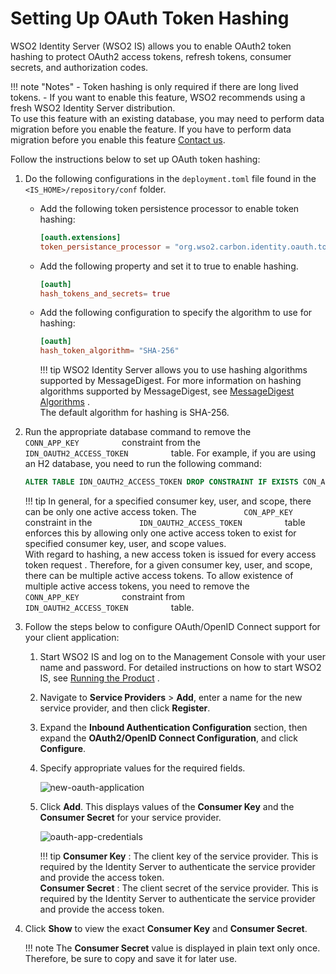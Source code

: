 # Setting Up OAuth Token Hashing

WSO2 Identity Server (WSO2 IS) allows you to enable OAuth2 token hashing
to protect OAuth2 access tokens, refresh tokens, consumer secrets, and
authorization codes.

!!! note "Notes"
    -   Token hashing is only required if there are long lived tokens.
    -   If you want to enable this feature, WSO2 recommends using a fresh
        WSO2 Identity Server distribution.  
        To use this feature with an existing database, you may need to
        perform data migration before you enable the feature. If you have to
        perform data migration before you enable this feature [Contact
        us](https://wso2.com/contact/).
    

Follow the instructions below to set up OAuth token hashing:

1.  Do the following configurations in the `deployment.toml` file found in the `<IS_HOME>/repository/conf` folder.
    -   Add the following token persistence processor to  enable token hashing:
        ``` toml
        [oauth.extensions]
        token_persistance_processor = "org.wso2.carbon.identity.oauth.tokenprocessor.HashingPersistenceProcessor"
        ```

    -   Add the following property and set it to true to enable hashing. 
        ``` toml
        [oauth]
        hash_tokens_and_secrets= true
        ```

    -   Add the following configuration to specify the algorithm to use
        for hashing:

        ``` toml
        [oauth]
        hash_token_algorithm= "SHA-256"
        ```

        !!! tip
                WSO2 Identity Server allows you to use hashing algorithms
                supported by MessageDigest. For more information on hashing
                algorithms supported by MessageDigest, see [MessageDigest
                Algorithms](https://docs.oracle.com/javase/7/docs/technotes/guides/security/StandardNames.html#MessageDigest)
                .  
                The default algorithm for hashing is SHA-256.
        

2.  Run the appropriate database command to remove the
    `           CONN_APP_KEY          ` constraint from the
    `           IDN_OAUTH2_ACCESS_TOKEN          ` table. For example,
    if you are using an H2 database, you need to run the following
    command:

    ``` sql
    ALTER TABLE IDN_OAUTH2_ACCESS_TOKEN DROP CONSTRAINT IF EXISTS CON_APP_KEY
    ```

    !!! tip
        In general, for a specified consumer key, user, and scope, there can
        be only one active access token. The
        `           CON_APP_KEY          ` constraint in the
        `           IDN_OAUTH2_ACCESS_TOKEN          ` table enforces this
        by allowing only one active access token to exist for specified
        consumer key, user, and scope values.  
        With regard to hashing, a new access token is issued for every
        access token request . Therefore, for a given consumer key, user,
        and scope, there can be multiple active access tokens. To allow
        existence of multiple active access tokens, you need to remove the
        `           CONN_APP_KEY          ` constraint from
        `           IDN_OAUTH2_ACCESS_TOKEN          ` table.
    

3.  Follow the steps below to configure OAuth/OpenID Connect support for
    your client application:

    1.  Start WSO2 IS and log on to the Management Console with
        your user name and password. For detailed instructions on how to
        start WSO2 IS, see [Running the Product](../../setup/running-the-product)
        .
    2.  Navigate to **Service Providers** \> **Add**, enter a name for
        the new service provider, and then click **Register**.

    3.  Expand the **Inbound Authentication Configuration** section,
        then expand the **OAuth2/OpenID Connect Configuration**, and
        click **Configure**.

    4.  Specify appropriate values for the required fields.

        ![new-oauth-application]( ../../assets/img/using-wso2-identity-server/new-oauth-application.png)

    5.  Click **Add**. This displays values of the **Consumer Key** and
        the **Consumer Secret** for your service provider.

        ![oauth-app-credentials]( ../../assets/img/using-wso2-identity-server/oauth-app-credentials.png) 

        !!! tip
            **Consumer Key** : The client key of the service provider. This
            is required by the Identity Server to authenticate the service
            provider and provide the access token.  
            **Consumer Secret** : The client secret of the service provider.
            This is required by the Identity Server to authenticate the
            service provider and provide the access token.

        

4.  Click **Show** to view the exact **Consumer Key** and **Consumer
    Secret**.

    !!! note
        The **Consumer Secret** value is displayed in plain text only once.
        Therefore, be sure to copy and save it for later use.
    
